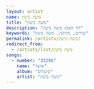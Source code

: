 ```yaml
---
layout: artist
name: משה ביטון
title: "משה ביטון"
description: "דף האמן משה ביטון"
keywords: "שירים, מוזיקה, משה ביטון"
permalink: /artists/משה-ביטון/
redirect_from:
  - /artists/list/משה ביטון
songs:
  - number: "33296"
    name: "אושר"
    album: "סינגלים"
    artist: "משה ביטון"
---
```

